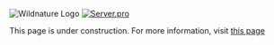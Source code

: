 ![Wildnature Logo](https://i.imgur.com/ol9f1QE.png)
[![Server.pro](https://proxy.spigotmc.org/9c48697a0f3f77d6e1909988299c896d5c0c7ded?url=https://i.imgur.com/3AYximQ.png)](http://bit.ly/wildnature-free-servers)

This page is under construction. For more information, visit [this page](http://bit.ly/wildnature-mod)
